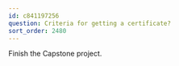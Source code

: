 ```yaml
---
id: c841197256
question: Criteria for getting a certificate?
sort_order: 2480
---
```


Finish the Capstone project.
